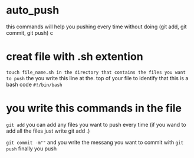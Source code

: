 # auto_push
this commands will help you pushing every time without doing (git add, git commit, git push)
c
# creat file with .sh extention
``
touch file_name.sh in the directory that contains the files you want to push
``
the you write this line at the. top of your file to identify that this is a bash code
``
#!/bin/bash
``
# you write this commands in the file
``
git add
``
you can add any files you want to push every time (if you wand to add all the files just write git add .)

``
git commit -m""
``
and you write the messang you want to commit with
``
git push
``
finally you push
